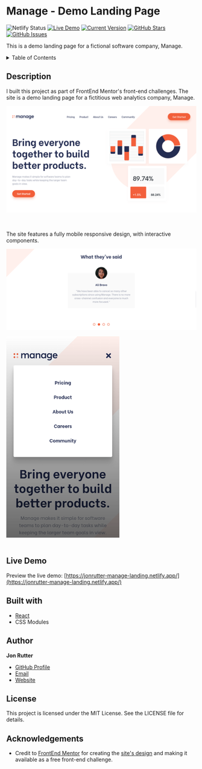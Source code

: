 # Manage - Demo Landing Page

![Netlify Status](https://api.netlify.com/api/v1/badges/5b8551fe-3547-4fc5-aa29-bb5e91ae2c38/deploy-status)
[![Live Demo](https://img.shields.io/badge/demo-online-green.svg)](https://jonrutter-manage-landing.netlify.app/)
[![Current Version](https://img.shields.io/badge/version-1.0.0-green.svg)](https://github.com/jonrutter/manage-landing-page)
[![GitHub Stars](https://img.shields.io/github/stars/jonrutter/manage-landing-page.svg)](https://github.com/jonrutter/manage-landing-page/stargazers)
[![GitHub Issues](https://img.shields.io/github/issues/jonrutter/manage-landing-page.svg)](https://github.com/jonrutter/manage-landing-page/issues)

This is a demo landing page for a fictional software company, Manage.

<details>
  <summary>Table of Contents</summary>
  <ol>
    <li><a href="#description">Description</a></li>
    <li><a href="#live-demo">Live Demo</a></li>
    <li><a href="#built-with">Built With</a></li>
    <li><a href="#author">Author</a></li>
    <li><a href="#license">License</a></li>
    <li><a href="#acknowledgements">Acknowledgments</a></li>
  </ol>
</details>

## Description

I built this project as part of FrontEnd Mentor's front-end challenges. The site is a demo landing page for a fictitious web analytics company, Manage.

![Preview of the Manage Landing Page project](./github/preview-main.png)

<br />

The site features a fully mobile responsive design, with interactive components.

![Preview of the Manage Landing Page project](./github/preview-slider.png)

<div>
  <img src="./github/preview-mobile-nav.png" alt="Preview of mobile design" width="300px" />
</div>

<br />

## Live Demo

Preview the live demo: [https://jonrutter-manage-landing.netlify.app/](https://jonrutter-manage-landing.netlify.app/)

## Built with

- [React](https://reactjs.org/)
- CSS Modules

## Author

**Jon Rutter**

- [GitHub Profile](https://www.github.com/jonrutter)
- [Email](mailto:contact@jonrutter.com)
- [Website](https://www.jonrutter.com)

## License

This project is licensed under the MIT License. See the LICENSE file for details.

## Acknowledgements

- Credit to [FrontEnd Mentor](https://www.frontendmentor.io/) for creating the [site's design](https://www.frontendmentor.io/challenges/manage-landing-page-SLXqC6P5) and making it available as a free front-end challenge.
